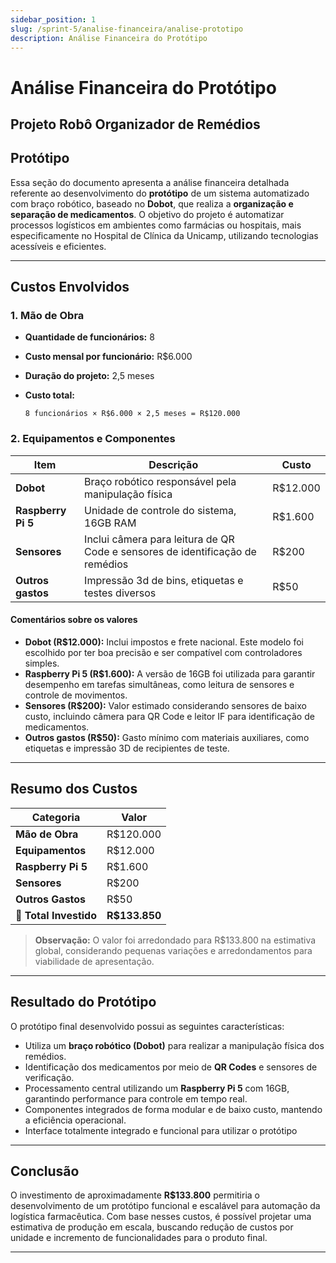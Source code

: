 ```yaml
---
sidebar_position: 1
slug: /sprint-5/analise-financeira/analise-prototipo
description: Análise Financeira do Protótipo
---
```

# Análise Financeira do Protótipo 
## Projeto Robô Organizador de Remédios

## Protótipo

Essa seção do documento apresenta a análise financeira detalhada referente ao desenvolvimento do **protótipo** de um sistema automatizado com braço robótico, baseado no **Dobot**, que realiza a **organização e separação de medicamentos**. O objetivo do projeto é automatizar processos logísticos em ambientes como farmácias ou hospitais, mais especificamente no Hospital de Clínica da Unicamp, utilizando tecnologias acessíveis e eficientes.

* * *

##  Custos Envolvidos

### 1. **Mão de Obra**

- **Quantidade de funcionários:** 8
- **Custo mensal por funcionário:** R$6.000
- **Duração do projeto:** 2,5 meses
- **Custo total:**

      8 funcionários × R$6.000 × 2,5 meses = R$120.000

### 2. **Equipamentos e Componentes**

| Item | Descrição | Custo |
| --- | --- | --- |
| **Dobot** | Braço robótico responsável pela manipulação física | R$12.000 |
| **Raspberry Pi 5** | Unidade de controle do sistema, 16GB RAM | R$1.600 |
| **Sensores** | Inclui câmera para leitura de QR Code e sensores de identificação de remédios | R$200 |
| **Outros gastos** | Impressão 3d de bins, etiquetas e testes diversos | R$50 |

#### Comentários sobre os valores

- **Dobot (R$12.000):** Inclui impostos e frete nacional. Este modelo foi escolhido por ter boa precisão e ser compatível com controladores simples.
- **Raspberry Pi 5 (R$1.600):** A versão de 16GB foi utilizada para garantir desempenho em tarefas simultâneas, como leitura de sensores e controle de movimentos.
- **Sensores (R$200):** Valor estimado considerando sensores de baixo custo, incluindo câmera para QR Code e leitor IF para identificação de medicamentos.
- **Outros gastos (R$50):** Gasto mínimo com materiais auxiliares, como etiquetas e impressão 3D de recipientes de teste.
* * *

##  Resumo dos Custos

| Categoria | Valor |
| --- | --- |
| **Mão de Obra** | R$120.000 |
| **Equipamentos** | R$12.000 |
| **Raspberry Pi 5** | R$1.600 |
| **Sensores** | R$200 |
| **Outros Gastos** | R$50 |
| **🔹 Total Investido** | **R$133.850** |

> 
>  **Observação:** O valor foi arredondado para R$133.800 na estimativa global, considerando pequenas variações e arredondamentos para viabilidade de apresentação.

* * *

## Resultado do Protótipo

O protótipo final desenvolvido possui as seguintes características:

- Utiliza um **braço robótico (Dobot)** para realizar a manipulação física dos remédios.
- Identificação dos medicamentos por meio de **QR Codes** e sensores de verificação.
- Processamento central utilizando um **Raspberry Pi 5** com 16GB, garantindo performance para controle em tempo real.
- Componentes integrados de forma modular e de baixo custo, mantendo a eficiência operacional.
- Interface totalmente integrado e funcional para utilizar o protótipo
* * *

## Conclusão

O investimento de aproximadamente **R$133.800** permitiria o desenvolvimento de um protótipo funcional e escalável para automação da logística farmacêutica. Com base nesses custos, é possível projetar uma estimativa de produção em escala, buscando redução de custos por unidade e incremento de funcionalidades para o produto final.
* * *